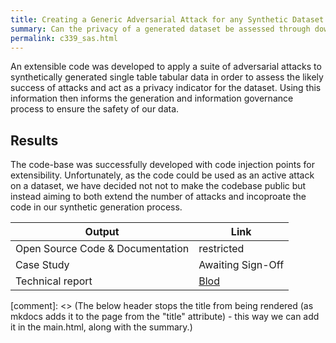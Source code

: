 ```yaml
---
title: Creating a Generic Adversarial Attack for any Synthetic Dataset 
summary: Can the privacy of a generated dataset be assessed through downstream adversarial attacks to highlight the risk of reidentificiation 
permalink: c339_sas.html
---
```


An extensible code was developed to apply a suite of adversarial attacks to synthetically generated single table tabular data in order to assess the likely success of attacks and act as a privacy indicator for the dataset.  Using this information then informs the generation and information governance process to ensure the safety of our data. 

## Results 

The code-base was successfully developed with code injection points for extensibility.  Unfortunately, as the code could be used as an active attack on a dataset, we have decided not not to make the codebase public but instead aiming to both extend the number of attacks and incoproate the code in our synthetic generation process.  

| Output | Link | 
| ---- | ---- |
| Open Source Code & Documentation | restricted |
| Case Study | Awaiting Sign-Off |
| Technical report | [Blod](https://nhsx.github.io/AnalyticsUnit/SynthAdvSuite.html) |

[comment]: <> (The below header stops the title from being rendered (as mkdocs adds it to the page from the "title" attribute) - this way we can add it in the main.html, along with the summary.)
#